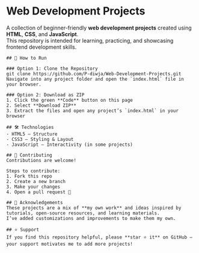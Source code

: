 # Web Development Projects

A collection of beginner-friendly **web development projects** created using **HTML**, **CSS**, and **JavaScript**.  
This repository is intended for learning, practicing, and showcasing frontend development skills.
```
## 🚀 How to Run

### Option 1: Clone the Repository
git clone https://github.com/P-diwja/Web-Development-Projects.git
Navigate into any project folder and open the `index.html` file in your browser.

### Option 2: Download as ZIP
1. Click the green **Code** button on this page  
2. Select **Download ZIP**  
3. Extract the files and open any project’s `index.html` in your browser  

## 🛠️ Technologies
- HTML5 – Structure  
- CSS3 – Styling & Layout  
- JavaScript – Interactivity (in some projects)  

## 🤝 Contributing
Contributions are welcome!  

Steps to contribute:  
1. Fork this repo  
2. Create a new branch  
3. Make your changes  
4. Open a pull request 🚀  

## 🙏 Acknowledgements
These projects are a mix of **my own work** and ideas inspired by tutorials, open-source resources, and learning materials.  
I’ve added customizations and improvements to make them my own.  

## ⭐ Support
If you find this repository helpful, please **star ⭐ it** on GitHub — your support motivates me to add more projects!
